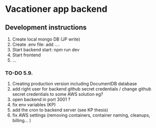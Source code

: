 # Vacationer app backend

## Development instructions
1. Create local mongo DB (JP write)
2. Create .env file: add ....
3. Start backend start: npm run dev
4. Start frontend
5. ...

### TO-DO 5.9.
1. Creating production version including DocumentDB database
2. add right user for backend github secret credentials / change github secret credentials to some AWS solution eg?
3. open backend in port 3001 ?
4. fix env variables (KP)
5. add the cron to backend server (see KP thesis)
6. fix AWS settings (removing containers, container naming, cleanups, billing… )